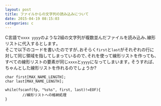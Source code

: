 ```yaml
---
layout: post
title: ファイルからの文字列の読み込みについて
date: 2015-04-19 08:15:03
categories: c
---
```

<!-- {% raw %} -->
<p>C言語で<code>xxxx yyyy</code>のような2組の文字列が複数並んだファイルを読み込み､線形リストに代入するとします｡<br>
そこで以下のコードを書いたのですが､おそらく<code>first</code>と<code>last</code>がそれぞれの行に対して同じ領域を指してしまっているので､それを使って線形リストを作っても､すべての線形リストの要素が同じ<code>xxxx</code>と<code>yyyy</code>になってしまいます｡  そうすれば､ちゃんとした線形リストを作れるのでしょうか?</p>



<pre class="lang-html prettyprint-override"><code>char first[MAX_NAME_LENGTH];
char last[MAX_NAME_LENGTH];

while(fscanf(fp, "%s%s", first, last)!=EOF){
        //線形リストへの格納処理
}
</code></pre>
<!-- {% endraw %} -->
